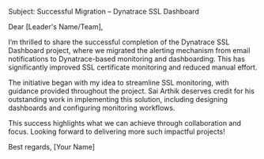 Subject: Successful Migration – Dynatrace SSL Dashboard

Dear [Leader's Name/Team],

I’m thrilled to share the successful completion of the Dynatrace SSL Dashboard project, where we migrated the alerting mechanism from email notifications to Dynatrace-based monitoring and dashboarding. This has significantly improved SSL certificate monitoring and reduced manual effort.

The initiative began with my idea to streamline SSL monitoring, with guidance provided throughout the project. Sai Arthik deserves credit for his outstanding work in implementing this solution, including designing dashboards and configuring monitoring workflows.

This success highlights what we can achieve through collaboration and focus. Looking forward to delivering more such impactful projects!

Best regards,
[Your Name]
